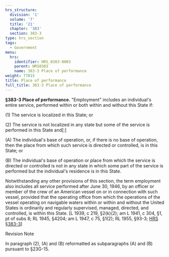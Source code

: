 ```yaml
---
hrs_structure:
  division: '1'
  volume: '7'
  title: '21'
  chapter: '383'
  section: 383-3
type: hrs_section
tags:
  - Government
menu:
  hrs:
    identifier: HRS_0383-0003
    parent: HRS0383
    name: 383-3 Place of performance
weight: 77015
title: Place of performance
full_title: 383-3 Place of performance
---
```

**§383-3 Place of performance.** "Employment" includes an individual's entire service, performed within or both within and without this State if:

(1) The service is localized in this State; or

(2) The service is not localized in any state but some of the service is performed in this State and[:]

(A) The individual's base of operation, or, if there is no base of operation, then the place from which such service is directed or controlled, is in this State; or

(B) The individual's base of operation or place from which the service is directed or controlled is not in any state in which some part of the service is performed but the individual's residence is in this State.

Notwithstanding any other provisions of this section, the term employment also includes all service performed after June 30, 1946, by an officer or member of the crew of an American vessel on or in connection with such vessel, provided that the operating office from which the operations of the vessel operating on navigable waters within or within and without the United States is ordinarily and regularly supervised, managed, directed, and controlled, is within this State. [L 1939, c 219, §2(k)(2); am L 1941, c 304, §1, pt of subs 8; RL 1945, §4204; am L 1947, c 75, §1(2); RL 1955, §93-3; [HRS §383-3](/title-21/chapter-383/section-383-3/)]

Revision Note

In paragraph (2), (A) and (B) reformatted as subparagraphs (A) and (B) pursuant to §23G-15.